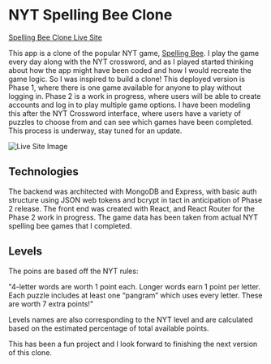 # NYT Spelling Bee Clone

[Spelling Bee Clone Live Site](spelling-bee-clone.surge.sh)

This app is a clone of the popular NYT game, [Spelling Bee](https://www.nytimes.com/puzzles/spelling-bee). I play the game every day along with the NYT crossword, and as I played started thinking about how the app might have been coded and how I would recreate the game logic. So I was inspired to build a clone! This deployed version is Phase 1, where there is one game available for anyone to play without logging in. Phase 2 is a work in progress, where users will be able to create accounts and log in to play multiple game options. I have been modeling this after the NYT Crossword interface, where users have a variety of puzzles to choose from and can see which games have been completed. This process is underway, stay tuned for an update.

![Live Site Image](https://i.imgur.com/UfdPJkG.png)

## Technologies

The backend was architected with MongoDB and Express, with basic auth structure using JSON web tokens and bcrypt in tact in anticipation of Phase 2 release. The front end was created with React, and React Router for the Phase 2 work in progress. The game data has been taken from actual NYT spelling bee games that I completed.

## Levels

The poins are based off the NYT rules:

"4-letter words are worth 1 point each.
Longer words earn 1 point per letter.
Each puzzle includes at least one “pangram” which uses every letter. These are worth 7 extra points!"

Levels names are also corresponding to the NYT level and are calculated based on the estimated percentage of total available points.

This has been a fun project and I look forward to finishing the next version of this clone.
